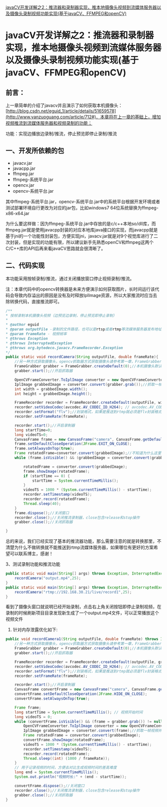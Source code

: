 [javaCV开发详解之2：推流器和录制器实现，推本地摄像头视频到流媒体服务器以及摄像头录制视频功能实现(基于javaCV、FFMPEG和openCV)](http://www.yanzuoguang.com/article/712)

# javaCV开发详解之2：推流器和录制器实现，推本地摄像头视频到流媒体服务器以及摄像头录制视频功能实现(基于javaCV、FFMPEG和openCV)

## 前言：

上一章简单的介绍了javacv并且演示了如何获取本机摄像头：[http://blog.csdn.net/eguid_1/article/details/51659578](http://www.yanzuoguang.com/article/712#)．本章将在上一章的基础上，增加视频推流到流媒体服务器和视频录制的功能；

功能：实现边播放边录制/推流，停止预览即停止录制/推流

## 一、开发所依赖的包

- javacv.jar
- javacpp.jar
- ffmpeg.jar
- ffmpeg-系统平台.jar
- opencv.jar
- opencv-系统平台.jar

其中ffmpeg-系统平台.jar，opencv-系统平台.jar中的系统平台根据开发环境或者测试部署环境自行更改为对应的jar包，比如windows7 64位系统替换为ffmpeg-x86-x64.jar

为什么要这样做：因为ffmpeg-系统平台.jar中存放的是c/c++本地so/dll库，而ffmpeg.jar就是使用javacpp封装的对应本地库java接口的实现，而javacpp就是基于jni的一个功能性封装包，方便实现jni，javacv.jar就是对9个视觉库进行了二次封装，但是实现的功能有限，所以建议新手先熟悉openCV和ffmpeg这两个C/C++库的API后再来看javaCV思路就会很清晰了。

## 二、代码实现

本功能采用按帧录制/推流，通过关闭播放窗口停止视频录制/推流。

注：本章代码中的opencv转换器是未来方便演示如何获取图片，长时间运行该代码会导致内存溢出的原因是没有及时释放IplImage资源，所以大家推流时应当去除转换代码，直接推流即可。

```java
/**
* 按帧录制本机摄像头视频（边预览边录制，停止预览即停止录制）
* 
* @author eguid
* @param outputFile -录制的文件路径，也可以是rtsp或者rtmp等流媒体服务器发布地址
* @param frameRate - 视频帧率
* @throws Exception
* @throws InterruptedException
* @throws org.bytedeco.javacv.FrameRecorder.Exception
*/
public static void recordCamera(String outputFile, double frameRate){
    //另一种方式获取摄像头，opencv抓取器方式获取摄像头请参考第一章，FrameGrabber会自己去找可以打开的摄像头的抓取器。
    FrameGrabber grabber = FrameGrabber.createDefault(0);//本机摄像头默认0
    grabber.start();//开启抓取器

    OpenCVFrameConverter.ToIplImage converter = new OpenCVFrameConverter.ToIplImage();//转换器
    IplImage grabbedImage = converter.convert(grabber.grab());//抓取一帧视频并将其转换为图像，至于用这个图像用来做什么？加水印，人脸识别等等自行添加
    int width = grabbedImage.width();
    int height = grabbedImage.height();

    FrameRecorder recorder = FrameRecorder.createDefault(outputFile, width, height);
    recorder.setVideoCodec(avcodec.AV_CODEC_ID_H264); // avcodec.AV_CODEC_ID_H264，编码
    recorder.setFormat("flv");//封装格式，如果是推送到rtmp就必须是flv封装格式
    recorder.setFrameRate(frameRate);

    recorder.start();//开启录制器
    long startTime=0;
    long videoTS=0;
    CanvasFrame frame = new CanvasFrame("camera", CanvasFrame.getDefaultGamma() / grabber.getGamma());
    frame.setDefaultCloseOperation(JFrame.EXIT_ON_CLOSE);
    frame.setAlwaysOnTop(true);
    Frame rotatedFrame=converter.convert(grabbedImage);//不知道为什么这里不做转换就不能推到rtmp
    while (frame.isVisible() && (grabbedImage = converter.convert(grabber.grab())) != null) {

        rotatedFrame = converter.convert(grabbedImage);
        frame.showImage(rotatedFrame);
        if (startTime == 0) {
            startTime = System.currentTimeMillis();
        }
        videoTS = 1000 * (System.currentTimeMillis() - startTime);
        recorder.setTimestamp(videoTS);
        recorder.record(rotatedFrame);
        Thread.sleep(40);
    }
    frame.dispose();//关闭窗口
    recorder.close();//关闭推流录制器，close包含release和stop操作
    grabber.close();//关闭抓取器

}
```

总的来说，我们已经实现了基本的推流器功能，那么需要注意的就是转换那里，不清楚为什么不做转换就不能推送到rtmp流媒体服务器，如果哪位有更好的方案希望可以联系博主，感谢！

3、测试录制功能和推流功能

```java
public static void main(String[] args) throws Exception, InterruptedException, org.bytedeco.javacv.FrameRecorder.Exception {
    recordCamera("output.mp4",25);
}
public static void main(String[] args) throws Exception, InterruptedException, org.bytedeco.javacv.FrameRecorder.Exception {
    recordCamera("rtmp://192.168.30.21/live/record1",25);
}
```

看到了摄像头窗口就说明已经开始录制，点击右上角关闭按钮即停止录制视频，在录制的时候刷新项目目录发现新生成了一个output.mp4文件，可以正常播放这个视频文件

1. 针对内存泄露优化如下:

```java
public void recordCamera1(String outputFile, double frameRate) throws IOException, InterruptedException {
    //另一种方式获取摄像头，opencv抓取器方式获取摄像头请参考第一章，FrameGrabber会自己去找可以打开的摄像头的抓取器。
    FrameGrabber grabber = FrameGrabber.createDefault(0);//本机摄像头默认0
    grabber.start();//开启抓取器

    FrameRecorder recorder = FrameRecorder.createDefault(outputFile, grabber.getImageWidth(), grabber.getImageHeight());
    recorder.setVideoCodec(avcodec.AV_CODEC_ID_H264); // avcodec.AV_CODEC_ID_H264，编码
    recorder.setFormat("flv");//封装格式，如果是推送到rtmp就必须是flv封装格式
    recorder.setFrameRate(frameRate);

    recorder.start();//开启录制器
    CanvasFrame convertFrame = new CanvasFrame("camera", CanvasFrame.getDefaultGamma() / grabber.getGamma());
    convertFrame.setDefaultCloseOperation(JFrame.HIDE_ON_CLOSE);
    convertFrame.setAlwaysOnTop(true);

    Frame frame;
    long startTime = System.currentTimeMillis(); // 视频开始时间
    long videoTS = 0;
    while (convertFrame.isVisible() && (frame = grabber.grab()) != null) {
        OpenCVFrameConverter.ToIplImage converter = new OpenCVFrameConverter.ToIplImage();//转换器
        IplImage grabbedImage = converter.convert(frame);//抓取一帧视频并将其转换为图像，至于用这个图像用来做什么？加水印，人脸识别等等自行添加
        Frame rotatedFrame = converter.convert(grabbedImage);
        convertFrame.showImage(rotatedFrame);
        videoTS = 1000 * (System.currentTimeMillis() - startTime);
        recorder.setTimestamp(videoTS);
        recorder.record(rotatedFrame);
        Thread.sleep((int) (1000 / frameRate));
    }
    // 用于记录视频的时间，方便去对比生成视频时间的差高难度
    long end = System.currentTimeMillis();
    System.out.println("视频时长:" + (end - startTime));

    convertFrame.dispose();//关闭窗口
    recorder.close();//关闭推流录制器，close包含release和stop操作
    grabber.close();//关闭抓取器
}
```